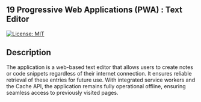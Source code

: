 ## 19 Progressive Web Applications (PWA) : Text Editor

[![License: MIT](https://img.shields.io/badge/License-MIT-yellow.svg)](https://opensource.org/licenses/MIT)

## Description

The application is a web-based text editor that allows users to create notes or code snippets regardless of their internet connection. It ensures reliable retrieval of these entries for future use. With integrated service workers and the Cache API, the application remains fully operational offline, ensuring seamless access to previously visited pages.


